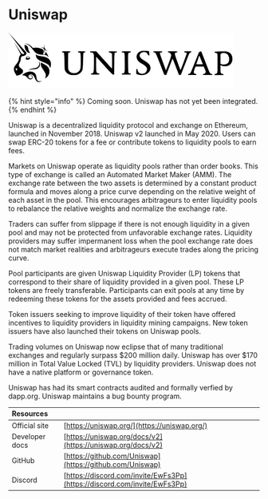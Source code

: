 # Uniswap

![](../../.gitbook/assets/uniswap2.png)

{% hint style="info" %}
Coming soon. Uniswap has not yet been integrated.
{% endhint %}

Uniswap is a decentralized liquidity protocol and exchange on Ethereum, launched in November 2018. Uniswap v2 launched in May 2020. Users can swap ERC-20 tokens for a fee or contribute tokens to liquidity pools to earn fees.

Markets on Uniswap operate as liquidity pools rather than order books. This type of exchange is called an Automated Market Maker \(AMM\). The exchange rate between the two assets is determined by a constant product formula and moves along a price curve depending on the relative weight of each asset in the pool. This encourages arbitrageurs to enter liquidity pools to rebalance the relative weights and normalize the exchange rate.

Traders can suffer from slippage if there is not enough liquidity in a given pool and may not be protected from unfavorable exchange rates. Liquidity providers may suffer impermanent loss when the pool exchange rate does not match market realities and arbitrageurs execute trades along the pricing curve.

Pool participants are given Uniswap Liquidity Provider \(LP\) tokens that correspond to their share of liquidity provided in a given pool. These LP tokens are freely transferable. Participants can exit pools at any time by redeeming these tokens for the assets provided and fees accrued.

Token issuers seeking to improve liquidity of their token have offered incentives to liquidity providers in liquidity mining campaigns. New token issuers have also launched their tokens on Uniswap pools.

Trading volumes on Uniswap now eclipse that of many traditional exchanges and regularly surpass $200 million daily. Uniswap has over $170 million in Total Value Locked \(TVL\) by liquidity providers. Uniswap does not have a native platform or governance token.

Uniswap has had its smart contracts audited and formally verfied by dapp.org. Uniswap maintains a bug bounty program.

| Resources |  |
| :--- | :--- |
| Official site | [https://uniswap.org/](https://uniswap.org/) |
| Developer docs | [https://uniswap.org/docs/v2](https://uniswap.org/docs/v2) |
| GitHub | [https://github.com/Uniswap](https://github.com/Uniswap) |
| Discord | [https://discord.com/invite/EwFs3Pp](https://discord.com/invite/EwFs3Pp) |

